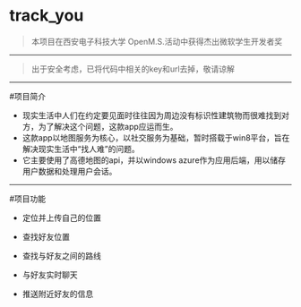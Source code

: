 track_you
=========

>本项目在西安电子科技大学 OpenM.S.活动中获得杰出微软学生开发者奖   

***
     
>出于安全考虑，已将代码中相关的key和url去掉，敬请谅解

---
#项目简介

* 现实生活中人们在约定要见面时往往因为周边没有标识性建筑物而很难找到对方，为了解决这个问题，这款app应运而生。
* 这款app以地图服务为核心，以社交服务为基础，暂时搭载于win8平台，旨在解决现实生活中“找人难”的问题。
* 它主要使用了高德地图的api，并以windows azure作为应用后端，用以储存用户数据和处理用户会话。

---

#项目功能

* 定位并上传自己的位置

*  查找好友位置

* 查找与好友之间的路线

*  与好友实时聊天
 
*   推送附近好友的信息

